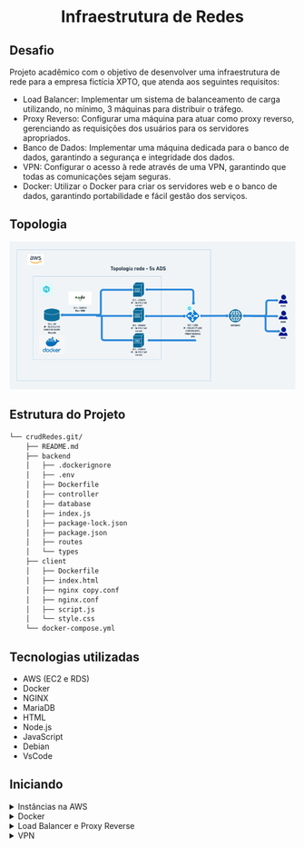<h1 align="center">Infraestrutura de Redes</h1>

## Desafio

Projeto acadêmico com o objetivo de desenvolver uma infraestrutura de rede para a empresa fictícia XPTO, que atenda aos seguintes requisitos:

- Load Balancer: Implementar um sistema de balanceamento de carga utilizando, no mínimo, 3 máquinas para distribuir o tráfego.
- Proxy Reverso: Configurar uma máquina para atuar como proxy reverso, gerenciando as requisições dos usuários para os servidores apropriados.
- Banco de Dados: Implementar uma máquina dedicada para o banco de dados, garantindo a segurança e integridade dos dados.
- VPN: Configurar o acesso à rede através de uma VPN, garantindo que todas as comunicações sejam seguras.
- Docker: Utilizar o Docker para criar os servidores web e o banco de dados, garantindo portabilidade e fácil gestão dos serviços.

## Topologia

<p align="center">
    <img src="./Imagens/topologiaRedes.png" alt="Descrição da Imagem" width="850"/>
</p>

## Estrutura do Projeto

```sh
└── crudRedes.git/
    ├── README.md
    ├── backend
    │   ├── .dockerignore
    │   ├── .env
    │   ├── Dockerfile
    │   ├── controller
    │   ├── database
    │   ├── index.js
    │   ├── package-lock.json
    │   ├── package.json
    │   ├── routes
    │   └── types
    ├── client
    │   ├── Dockerfile
    │   ├── index.html
    │   ├── nginx copy.conf
    │   ├── nginx.conf
    │   ├── script.js
    │   └── style.css
    └── docker-compose.yml
```


## Tecnologias utilizadas

- AWS (EC2 e RDS)
- Docker 
- NGINX 
- MariaDB
- HTML
- Node.js
- JavaScript 
- Debian
- VsCode

## Iniciando 

<details>
<summary>Instâncias na AWS</summary>
</br>

## Passo a passo para criar instâncias na AWS e seus respectivos IPs
- AWS student login
- Módulos > Start Lab > botão AWS (quando estiver verde) > EC2
- Criar Máquinas.(3 máquinas) -> executar instancia > colocar nome > escolher debian > 
- Criar três Ips elásticos.
- Painel Ec2 > Ips Elasticos >

Máquinas: EC2-LOAD, EC2-SERVER

Chave: ChaveAWS.pem

IPS: Endereço IP elástico: 100.29.171.248 > EC2-LOAD
O endereço IP elástico 100.29.171.248 foi associado ao instância i-0dde61b8cc0cff88d

IPS: Endereço IP elástico: 18.215.2.145 > EC2-SERVER
O endereço IP elástico 18.215.2.145 foi associado ao instância i-08af4a7faefc5574f


- Começar a montar as máquinas. (Aqui utulizaremos MobaXterm, mas você pode usar qualquer máquina virtual de sua escolha.

</details>


<details>
<summary>Docker</summary>
</br>

## Colocar o projeto em uma instância EC2

- Criar três instâncias EC2 com as seguintes configurações.

```sh
Sistema Operacional - Debian (64 bits)
Tipo de instância - t2.micro
Grupo de segurança - Libere as portas 443 (HTTPS), 80 (HTTP), 22(SSH), 3306 (MySQL), 3000 e 8800
```
- Conecte-se a instância da forma que preferir.
- Dentro de cada máquina executar os comandos a seguir para usar o docker (Após esses comandos reinicie a máquina).

``` sh
sudo apt update
sudo apt upgrade
sudo apt install docker.io -y
sudo apt install docker-compose -y
sudo apt install nginx -y
sudo apt install node.js -y
sudo apt install mariadb-server
sudo usermod -aG docker $USER (Para usar o docker sem sudo)
sudo apt update
```

- Crie uma pasta chamada crudRedes e copie o projeto do github que será utilizado

``` sh
git clone https://github.com/julianopradoo/crudRedes
```

- Vá para o diretório ~/crudRedes/client e crie um arquivo chamado Dockerfile para buildar nosso frontend com as configurações abaixo.

``` sh
FROM nginx:stable-alpine

# Copiar os arquivos de configuração do Nginx
COPY nginx.conf /etc/nginx/nginx.conf

# Copiar os arquivos estáticos da aplicação para o diretório de serviço do Nginx
COPY ./index.html /usr/share/nginx/html
COPY ./script.js /usr/share/nginx/html
COPY ./style.css /usr/share/nginx/html

# Expondo a porta padrão do Nginx
EXPOSE 80
```

- Vá para o diretório ~/crudRedes/backend e crie um arquivo chamado Dockerfile para buildar nosso backend com as configurações abaixo.

``` sh
# Use a versão leve do Node.js baseada em Alpine
FROM node:18-alpine

# Defina o diretório de trabalho dentro do container
WORKDIR /usr/src/app

# Copie apenas os arquivos necessários para instalar as dependências
COPY package*.json ./

# Instale as dependências com otimizações
RUN npm install --production

# Copie o restante dos arquivos do projeto para o container
COPY . .

# Exponha a porta 3000 para o servidor Node.js
EXPOSE 3000

# Comando para iniciar o servidor Node.js
CMD ["node", "index.js"]
```

- Dentro de crudRedes, na raiz do peojeto, crie um arquivo chamado compose.yaml com as configurações abaixo. Esse arquivo será responsável pela criação do nosso container com os serviços desejados.

``` sh
version: '3.8'

services:
  backend:
    build:
      context: ./backend
      dockerfile: Dockerfile  
    container_name: backend
    environment:
      - DB_HOST=mariadb
      - DB_USER=root
      - DB_PASSWORD=fatec
      - DB_NAME=crud
    ports:
      - "3000:3000"
    depends_on:
      - mariadb
    networks:
      - crudnet
    restart: unless-stopped 

  mariadb:
    image: mariadb:latest
    container_name: mariadb
    environment:
      MYSQL_ROOT_PASSWORD: fatec
      MYSQL_DATABASE: crud
      MYSQL_USER: root  
      MYSQL_PASSWORD: fatec
    ports:
      - "3306:3306"
    networks:
      - crudnet
    volumes:
      - mariadb_data:/var/lib/mysql
    healthcheck:
      test: ["CMD", "mysqladmin", "ping", "-h", "localhost", "-u", "root", "-p${MYSQL_ROOT_PASSWORD}"]
      interval: 30s
      retries: 3
      start_period: 10s
      timeout: 10s
    restart: unless-stopped

  frontend:
    build:
      context: ./client
      dockerfile: Dockerfile  # Especifica explicitamente o Dockerfile para evitar confusão
    container_name: frontend
    ports:
      - "80:80"
    networks:
      - crudnet
    depends_on:
      - backend
    restart: unless-stopped  # Política de reinício para garantir alta disponibilidade

networks:
  crudnet:
    driver: bridge  # Mantém a rede de containers isolada

volumes:
  mariadb_data:
    driver: local  # Volume persistente para o banco de dados MariaDB
```
- Crie um arquivo .env em ~/crudRedes/backend com as seguintes configurações abaixo:

``` sh
DB_HOST=http://18.215.2.145/
DB_USER=root
DB_PASSWORD=fatec
DB_NAME=crud
DB_PORT=3306

DBCREATE=true # VARIAVEL QUE HABILITA CRIAÇÃO BANCO CONDICIONAL
LOG=true # VARIAVEL PARA EXIBIÇÃO LOGS
```

- Após essas configurações, execute o comando abaixo para construir e rodar nosso container.

``` sh
docker-compose up --build -d
```
- Após esses passos nossa aplicação estará funcionando no endereço http://18.215.2.145/

 
</details>

<details>
<summary>Load Balancer e Proxy Reverse</summary>
</br>

## Criar e configurar a instância EC2 que irá fazer o proxy reverso e o load balance com NGINX

- Crie uma instância EC2 com as seguintes configurações:

``` sh
Sistema Operacional - Debian (64 bits)
Tipo de instância - t2.micro
Grupo de segurança - Libere as portas 443 (HTTPS), 80 (HTTP), 22(SSH) e 1194 (UDP)
Armazenamento - 1x 30 GiB gp3
```
- Conecte-se a instância da forma que preferir.
- Dentro da máquina executar os comandos a seguir para configurar o Nginx.

``` sh
sudo apt update
sudo apt install nginx -y
sudo apt upgrade
```

- Edite o arquivo de configuração do NGINX:
``` sh
sudo nano /etc/nginx/sites-available/default
```
- Configure o proxy reverso para direcionar o tráfego para os containers no EC2_SERVER
```sh
upstream backend_servers {
    server 18.215.2.145:8001;
    server 18.215.2.145:8002;
    server 18.215.2.145:8003;
}

server {
    listen 80;

    location / {
        proxy_pass http://backend_servers;
        proxy_set_header Host $host;
        proxy_set_header X-Real-IP $remote_addr;
        proxy_set_header X-Forwarded-For $proxy_add_x_forwarded_for;
        proxy_set_header X-Forwarded-Proto $scheme;
    }
}

```

- Dentro da pasta /crudRedes/client crie um arquivo chamado nginx.conf para setar as configurações 
``` sh
events {}

http {
    include       /etc/nginx/mime.types;
    default_type  application/octet-stream;
    access_log /var/log/nginx/access.log;
    error_log /var/log/nginx/error.log;

    # Frontend - Porta 80
    server {
        listen 80;
        server_name 18.215.2.145;

        root /usr/share/nginx/html;

        # Configuração para arquivos estáticos do frontend
        location / {
            try_files $uri /index.html;

            # Configuração de CORS (geral)
            add_header 'Access-Control-Allow-Origin' '*';
            add_header 'Access-Control-Allow-Methods' 'GET, POST, OPTIONS, PUT, DELETE';
            add_header 'Access-Control-Allow-Headers' 'Content-Type, Authorization, X-Requested-With';
            add_header 'Access-Control-Allow-Credentials' 'true';

            # Lidar com requisições OPTIONS (preflight)
            if ($request_method = 'OPTIONS') {
                add_header 'Access-Control-Allow-Origin' '*';
                add_header 'Access-Control-Allow-Methods' 'GET, POST, OPTIONS, PUT, DELETE';
                add_header 'Access-Control-Allow-Headers' 'Content-Type, Authorization, X-Requested-With';
                add_header 'Access-Control-Max-Age' 3600;
                return 204;
            }
        }

        # Cabeçalhos para arquivos de manifesto, HTML, JSON, etc. (sem cache)
        location ~* \.(?:manifest|appcache|html?|xml|json)$ {
            expires -1;
            access_log off;
        }

        # Cabeçalhos para arquivos estáticos com cache
        location ~* \.(?:css|js|woff2?|eot|ttf|otf|svg|png|jpg|jpeg|gif|ico)$ {
            expires 6M;
            access_log off;
        }

        error_page 404 /index.html;
    }

    # Backend - Porta 3000
    server {
        listen 3000;
        server_name localhost;

        # Configuração para redirecionar requisições ao backend
        location /cadastro/ {
            proxy_pass http://18.215.2.145:3000/cadastro/;
            proxy_http_version 1.1;
            proxy_set_header Upgrade $http_upgrade;
            proxy_set_header Connection "upgrade";
            proxy_set_header Host $host;

            # Configuração de CORS para o backend
            add_header 'Access-Control-Allow-Origin' '*'; # Ou substitua pelo domínio do frontend, se necessário
            add_header 'Access-Control-Allow-Methods' 'GET, POST, OPTIONS, PUT, DELETE';
            add_header 'Access-Control-Allow-Headers' 'Content-Type, Authorization, X-Requested-With';
            add_header 'Access-Control-Allow-Credentials' 'true';

            # Lidar com requisições OPTIONS (preflight)
            if ($request_method = 'OPTIONS') {
                add_header 'Access-Control-Allow-Origin' '*';
                add_header 'Access-Control-Allow-Methods' 'GET, POST, OPTIONS, PUT, DELETE';
                add_header 'Access-Control-Allow-Headers' 'Content-Type, Authorization, X-Requested-With';
                add_header 'Access-Control-Max-Age' 3600;
                return 204;
            }
        }
    }
}
```
- Reinicie o nginx para aplicar as configurações
``` sh
sudo systemctl restart nginx
```

</details>


<details>
<summary>VPN</summary>
</br>

## Instalação VPN

- Para relizarmos a instalação da VPN devemos segir os passoa abaixo:

``` sh
Sudo apt update
Sudo apt install openvpn -y 
```
- Uma vez instalado, ele automaticamente cria uma pasta com o nome de "openvpn". O usuário debian não tem permissão de escrita dentro dela, ele apenas pode acessar. Para podermos escrever temos que ter permissão de ADM. Ou eu mudo a permissão dos arquivos ou eu mexo logado com o root para poder executar os arquivos.

- Acessando a pasta openvpn e listando os arquivos, percebemos que automaticamente é criado dois diretórios, um chamado client, e um chamado server que servem para adicionarmos arquivo vos referentes a esses contextos dentro deles.

- Para não complicar, vamos remover esses dois diretórios com os comandos

``` sh
Rm -rf client/
Rm -rf server/
```

- Agora vamos fazer a configuração:

``` sh
nano server.conf
touch server.conf
Sudo vim server.conf 
```
- Aqui dentro faremos a configuração do servidor, para isso precisamos criar a pasta com arquivo de texto.

```sh
{
dev tun 
ifconfig 192.168.0.9	192.168.0.10
secret /etc/openvpn/chave
port 1194
proto udp  
comp-lzo
verb 4
keepalive 10 120
persist-key
persist-tun
float
cipher AES256
}
```

- Agora vamos copiar a mesma pasta para o caminho client.conf

``` sh
Cat server.conf > client.conf 
```

- Agora devemos editar client.conf
- Precisamos inverter a ordem dos ips no “ifconfig” e adicionar a linha “remote”, que é o IP publico do servidor 

``` sh
vim client.conf

{
dev tun 
ifconfig 192.168.0.10	192.168.0.9
remote 100.29.171.248
secret  chave
port 1194
proto udp  
comp-lzo
verb 4
keepalive 10 120
persist-key
persist-tun
float
cipher AES256
}
```
- Agora client.conf está configurado corretamente.

## Criando a chave

- Comando para criar a chave aleatória para nossa vpn. Lembrando que “chave” nesse comando representa o nome do diretório que quero criar.

``` sh
openvpn –genkey –secret chave 
```
- Esse arquivo, eu preciso copiar para o lado do cliente, pois se eu tentar gerar uma nova chave, ela será randômica. Para isso vamos usar o comando scp.

``` sh
scp -i ChaveAWS.pem admin@100.29.171.248:/home/admin/chave .
```

</details>

















